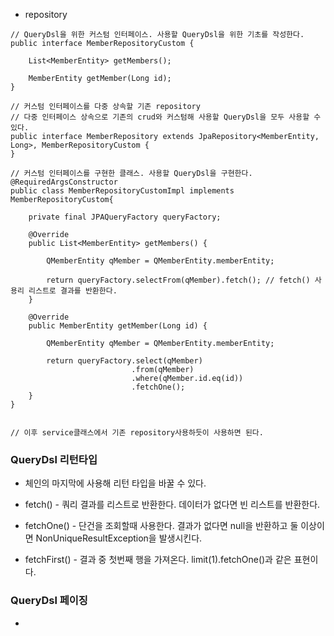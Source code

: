 * repository

```
// QueryDsl을 위한 커스텀 인터페이스. 사용할 QueryDsl을 위한 기초를 작성한다.
public interface MemberRepositoryCustom {

    List<MemberEntity> getMembers();

    MemberEntity getMember(Long id);
}

// 커스텀 인터페이스를 다중 상속할 기존 repository
// 다중 인터페이스 상속으로 기존의 crud와 커스텀해 사용할 QueryDsl을 모두 사용할 수 있다. 
public interface MemberRepository extends JpaRepository<MemberEntity, Long>, MemberRepositoryCustom {
}

// 커스텀 인터페이스를 구현한 클래스. 사용할 QueryDsl을 구현한다.
@RequiredArgsConstructor
public class MemberRepositoryCustomImpl implements MemberRepositoryCustom{

    private final JPAQueryFactory queryFactory;

    @Override
    public List<MemberEntity> getMembers() {

        QMemberEntity qMember = QMemberEntity.memberEntity;

        return queryFactory.selectFrom(qMember).fetch(); // fetch() 사용리 리스트로 결과를 반환한다.
    }

    @Override
    public MemberEntity getMember(Long id) {

        QMemberEntity qMember = QMemberEntity.memberEntity;

        return queryFactory.select(qMember)
                           .from(qMember)
                           .where(qMember.id.eq(id))
                           .fetchOne();
    }
}


// 이후 service클래스에서 기존 repository사용하듯이 사용하면 된다.
```

### QueryDsl 리턴타입

* 체인의 마지막에 사용해 리턴 타입을 바꿀 수 있다.

* fetch() - 쿼리 결과를 리스트로 반환한다. 데이터가 없다면 빈 리스트를 반환한다.

* fetchOne() - 단건을 조회할때 사용한다. 결과가 없다면 null을 반환하고 둘 이상이면 NonUniqueResultException을 발생시킨다.

* fetchFirst() - 결과 중 첫번째 행을 가져온다. limit(1).fetchOne()과 같은 표현이다.



### QueryDsl 페이징

* 
